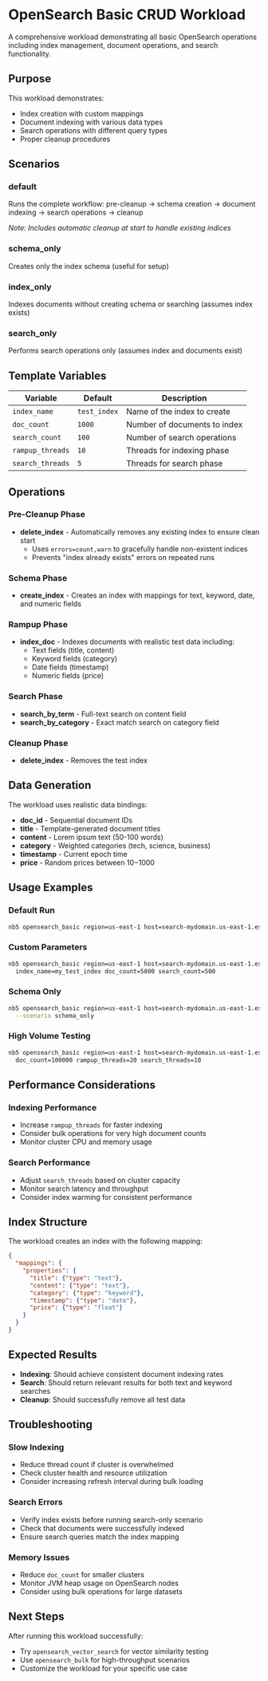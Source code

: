 # OpenSearch Basic CRUD Workload

A comprehensive workload demonstrating all basic OpenSearch operations including index management, document operations, and search functionality.

## Purpose

This workload demonstrates:
- Index creation with custom mappings
- Document indexing with various data types
- Search operations with different query types
- Proper cleanup procedures

## Scenarios

### default
Runs the complete workflow: pre-cleanup → schema creation → document indexing → search operations → cleanup

*Note: Includes automatic cleanup at start to handle existing indices*

### schema_only
Creates only the index schema (useful for setup)

### index_only
Indexes documents without creating schema or searching (assumes index exists)

### search_only
Performs search operations only (assumes index and documents exist)

## Template Variables

| Variable | Default | Description |
|----------|---------|-------------|
| `index_name` | `test_index` | Name of the index to create |
| `doc_count` | `1000` | Number of documents to index |
| `search_count` | `100` | Number of search operations |
| `rampup_threads` | `10` | Threads for indexing phase |
| `search_threads` | `5` | Threads for search phase |

## Operations

### Pre-Cleanup Phase
- **delete_index** - Automatically removes any existing index to ensure clean start
  - Uses `errors=count,warn` to gracefully handle non-existent indices
  - Prevents "index already exists" errors on repeated runs

### Schema Phase
- **create_index** - Creates an index with mappings for text, keyword, date, and numeric fields

### Rampup Phase  
- **index_doc** - Indexes documents with realistic test data including:
  - Text fields (title, content)
  - Keyword fields (category)
  - Date fields (timestamp)
  - Numeric fields (price)

### Search Phase
- **search_by_term** - Full-text search on content field
- **search_by_category** - Exact match search on category field

### Cleanup Phase
- **delete_index** - Removes the test index

## Data Generation

The workload uses realistic data bindings:
- **doc_id** - Sequential document IDs
- **title** - Template-generated document titles
- **content** - Lorem ipsum text (50-100 words)
- **category** - Weighted categories (tech, science, business)
- **timestamp** - Current epoch time
- **price** - Random prices between $10-$1000

## Usage Examples

### Default Run
```bash
nb5 opensearch_basic region=us-east-1 host=search-mydomain.us-east-1.es.amazonaws.com
```

### Custom Parameters
```bash
nb5 opensearch_basic region=us-east-1 host=search-mydomain.us-east-1.es.amazonaws.com \
  index_name=my_test_index doc_count=5000 search_count=500
```

### Schema Only
```bash
nb5 opensearch_basic region=us-east-1 host=search-mydomain.us-east-1.es.amazonaws.com \
  --scenario schema_only
```

### High Volume Testing
```bash
nb5 opensearch_basic region=us-east-1 host=search-mydomain.us-east-1.es.amazonaws.com \
  doc_count=100000 rampup_threads=20 search_threads=10
```

## Performance Considerations

### Indexing Performance
- Increase `rampup_threads` for faster indexing
- Consider bulk operations for very high document counts
- Monitor cluster CPU and memory usage

### Search Performance
- Adjust `search_threads` based on cluster capacity
- Monitor search latency and throughput
- Consider index warming for consistent performance

## Index Structure

The workload creates an index with the following mapping:

```json
{
  "mappings": {
    "properties": {
      "title": {"type": "text"},
      "content": {"type": "text"},
      "category": {"type": "keyword"},
      "timestamp": {"type": "date"},
      "price": {"type": "float"}
    }
  }
}
```

## Expected Results

- **Indexing**: Should achieve consistent document indexing rates
- **Search**: Should return relevant results for both text and keyword searches
- **Cleanup**: Should successfully remove all test data

## Troubleshooting

### Slow Indexing
- Reduce thread count if cluster is overwhelmed
- Check cluster health and resource utilization
- Consider increasing refresh interval during bulk loading

### Search Errors
- Verify index exists before running search-only scenario
- Check that documents were successfully indexed
- Ensure search queries match the index mapping

### Memory Issues
- Reduce `doc_count` for smaller clusters
- Monitor JVM heap usage on OpenSearch nodes
- Consider using bulk operations for large datasets

## Next Steps

After running this workload successfully:
- Try `opensearch_vector_search` for vector similarity testing
- Use `opensearch_bulk` for high-throughput scenarios
- Customize the workload for your specific use case
